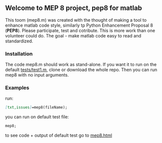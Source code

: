 ## Welcome to MEP 8 project, pep8 for matlab
This toom (mep8.m) was created with the thought of making a tool to enhance matlab code style, similarly tp Python Enhancement Proposal 8 (**PEP8**).
Please participate, test and cotribute. This is more work than one volunteer could do. The goal - make matlab code easy to read and standardized.

### Installation
The code mep8.m should work as stand-alone. If you want it to run on the default [tests/test1.m](https://github.com/yuval-harpaz/mep8/blob/master/tests/test1.m), clone or download the whole repo. Then you can run mep8 with no input arguments.

### Examples
run:
```markdown
[txt,issues]=mep8(fileName);
```
you can run on default test file:
```markdown
mep8;
```
to see code + output of default test go to [mep8.html](https://yuval-harpaz.github.io/mep8/html/mep8.html)

